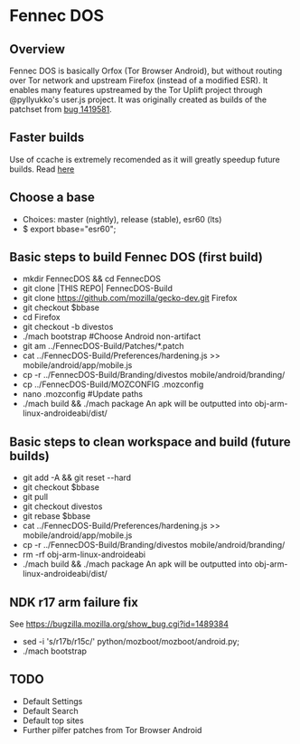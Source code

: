 Fennec DOS
==========

Overview
--------
Fennec DOS is basically Orfox (Tor Browser Android), but without routing over Tor network and upstream Firefox (instead of a modified ESR).
It enables many features upstreamed by the Tor Uplift project through @pyllyukko's user.js project.
It was originally created as builds of the patchset from [bug 1419581](https://bugzilla.mozilla.org/show_bug.cgi?id=1419581).

Faster builds
-------------
Use of ccache is extremely recomended as it will greatly speedup future builds.
Read [here](https://developer.mozilla.org/en-US/docs/Mozilla/Developer_guide/Build_Instructions/ccache)

Choose a base
-------------
- Choices: master (nightly), release (stable), esr60 (lts)
- $ export bbase="esr60";

Basic steps to build Fennec DOS (first build)
---------------------------------------------
- mkdir FennecDOS && cd FennecDOS
- git clone |THIS REPO| FennecDOS-Build
- git clone https://github.com/mozilla/gecko-dev.git Firefox
- git checkout $bbase
- cd Firefox
- git checkout -b divestos
- ./mach bootstrap #Choose Android non-artifact
- git am ../FennecDOS-Build/Patches/*.patch
- cat ../FennecDOS-Build/Preferences/hardening.js >> mobile/android/app/mobile.js
- cp -r ../FennecDOS-Build/Branding/divestos mobile/android/branding/
- cp ../FennecDOS-Build/MOZCONFIG .mozconfig
- nano .mozconfig #Update paths
- ./mach build && ./mach package
An apk will be outputted into obj-arm-linux-androideabi/dist/

Basic steps to clean workspace and build (future builds)
--------------------------------------------------------
- git add -A && git reset --hard
- git checkout $bbase
- git pull
- git checkout divestos
- git rebase $bbase
- cat ../FennecDOS-Build/Preferences/hardening.js >> mobile/android/app/mobile.js
- cp -r ../FennecDOS-Build/Branding/divestos mobile/android/branding/
- rm -rf obj-arm-linux-androideabi
- ./mach build && ./mach package
An apk will be outputted into obj-arm-linux-androideabi/dist/

NDK r17 arm failure fix
-----------------------
See https://bugzilla.mozilla.org/show_bug.cgi?id=1489384
- sed -i 's/r17b/r15c/' python/mozboot/mozboot/android.py;
- ./mach bootstrap

TODO
----
- Default Settings
- Default Search
- Default top sites
- Further pilfer patches from Tor Browser Android
